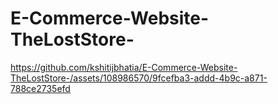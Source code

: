 # E-Commerce-Website-TheLostStore-

https://github.com/kshitijbhatia/E-Commerce-Website-TheLostStore-/assets/108986570/9fcefba3-addd-4b9c-a871-788ce2735efd



